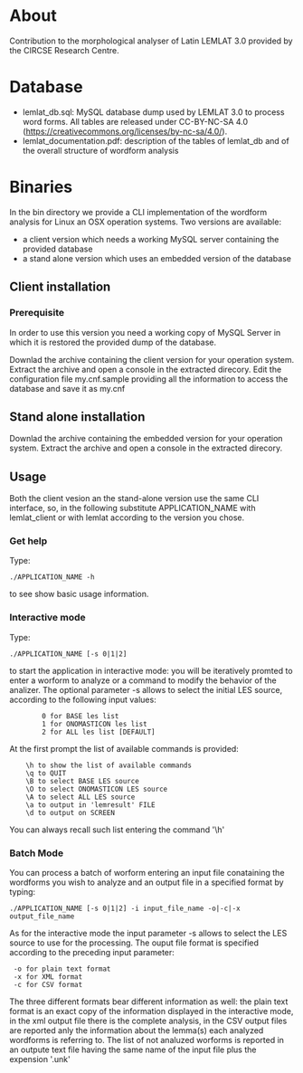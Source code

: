 # About

Contribution to the morphological analyser of Latin LEMLAT 3.0 provided by the CIRCSE Research Centre.


# Database

- lemlat_db.sql: MySQL database dump used by LEMLAT 3.0 to process word forms. All tables are released under CC-BY-NC-SA 4.0 (https://creativecommons.org/licenses/by-nc-sa/4.0/).
- lemlat_documentation.pdf: description of the tables of lemlat_db and of the overall structure of wordform analysis


# Binaries

In the bin directory we provide a CLI implementation of the wordform analysis for Linux an OSX operation systems.
Two versions are available:
- a client version which needs a working MySQL server containing the provided database
- a stand alone version  which uses an embedded version of the database

## Client installation

### Prerequisite
In order to use this version you need a working copy of MySQL Server in which it is restored the provided dump of the database.
 
Downlad the archive containing the client version for your operation system.
Extract the archive and open a console in the extracted direcory. Edit the configuration file my.cnf.sample providing all the information to access the database and save it as my.cnf

## Stand alone installation
Downlad the archive containing the embedded version for your operation system.
Extract the archive and open a console in the extracted direcory.


## Usage
Both the client vesion an the stand-alone version use the same CLI interface, so, in the following substitute APPLICATION_NAME with lemlat_client or with lemlat according to the version you chose.
### Get help
Type:
```
./APPLICATION_NAME -h
```
to see show basic usage information.
### Interactive mode
Type:
```
./APPLICATION_NAME [-s 0|1|2]
```
to start the application in interactive mode: you will be iteratively promted to enter a worform to analyze or a command to modify the behavior of the analizer.
The optional parameter -s allows to select the initial LES source, according to the following input values:
```
     	0 for BASE les list
     	1 for ONOMASTICON les list
     	2 for ALL les list [DEFAULT]
```
At the first prompt the list of available commands is provided:
```
	\h to show the list of available commands 
	\q to QUIT 
	\B to select BASE LES source 
	\O to select ONOMASTICON LES source 
	\A to select ALL LES source 
	\a to output in 'lemresult' FILE 
	\d to output on SCREEN 
```
You can always recall such list entering the command '\h'
### Batch Mode
You can process a batch of worform entering an input file conataining the wordforms you wish to analyze and an output file in a specified format by typing:
```
./APPLICATION_NAME [-s 0|1|2] -i input_file_name -o|-c|-x output_file_name 
```
As for the interactive mode the input parameter -s allows to select the LES source to use for the processing.
The ouput file format is specified according to the preceding input parameter:
```
 -o for plain text format
 -x for XML format
 -c for CSV format
``` 
The three different formats bear different information as well: the plain text format is an exact copy of the information displayed in the interactive mode, in the xml output file there is the complete analysis, in the  CSV output files are reported anly the information about the lemma(s) each analyzed wordforms is referring to. 
The list of not analuzed worforms is reported in an outpute text file having the same name of the input file plus the expension '.unk'


